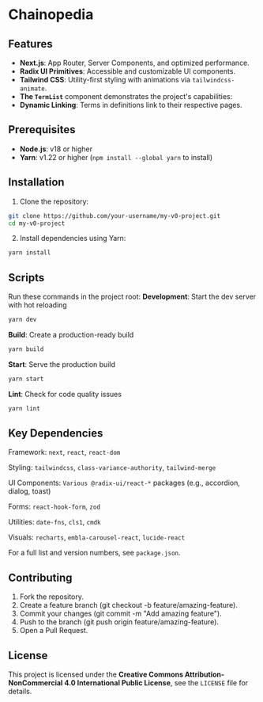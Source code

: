 # Chainopedia

## Features

- **Next.js**: App Router, Server Components, and optimized performance.
- **Radix UI Primitives**: Accessible and customizable UI components.
- **Tailwind CSS**: Utility-first styling with animations via `tailwindcss-animate`.
- **The `TermList`** component demonstrates the project's capabilities:
- **Dynamic Linking**: Terms in definitions link to their respective pages.

## Prerequisites

- **Node.js**: v18 or higher
- **Yarn**: v1.22 or higher (`npm install --global yarn` to install)

## Installation

1.  Clone the repository:

```bash
git clone https://github.com/your-username/my-v0-project.git
cd my-v0-project
```

2. Install dependencies using Yarn:

```bash
yarn install
```

## Scripts

Run these commands in the project root:
**Development**: Start the dev server with hot reloading

```bash
yarn dev
```

**Build**: Create a production-ready build

```bash
yarn build
```

**Start**: Serve the production build

```bash
yarn start
```

**Lint**: Check for code quality issues

```bash
yarn lint
```

## Key Dependencies

Framework: `next`, `react`, `react-dom`

Styling: `tailwindcss`, `class-variance-authority`, `tailwind-merge`

UI Components: `Various @radix-ui/react-*` packages (e.g., accordion, dialog, toast)

Forms: `react-hook-form`, `zod`

Utilities: `date-fns`, `cls1`, `cmdk`

Visuals: `recharts`, `embla-carousel-react`, `lucide-react`

For a full list and version numbers, see `package.json`.

## Contributing

1. Fork the repository.
2. Create a feature branch (git checkout -b feature/amazing-feature).
3. Commit your changes (git commit -m "Add amazing feature").
4. Push to the branch (git push origin feature/amazing-feature).
5. Open a Pull Request.

## License

This project is licensed under the **Creative Commons Attribution-NonCommercial 4.0 International Public License**, see the `LICENSE` file for details.
